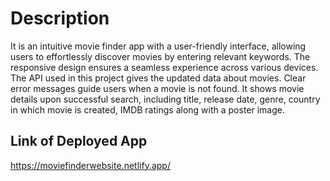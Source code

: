 # Description
It is an intuitive movie finder app with a user-friendly interface, allowing users to effortlessly discover movies by entering relevant keywords. The responsive design ensures a seamless experience across various devices. The API used in this project gives the updated data about movies. Clear error messages guide users when a movie is not found. It shows movie details upon successful search, including title, release date, genre, country in which movie is created, IMDB ratings along with a poster image.

## Link of Deployed App
https://moviefinderwebsite.netlify.app/

